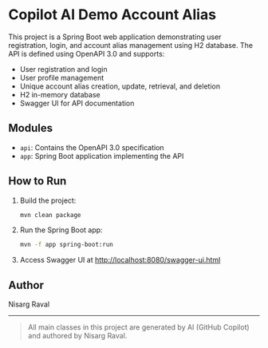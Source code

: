 # Copilot AI Demo Account Alias

This project is a Spring Boot web application demonstrating user registration, login, and account alias management using H2 database. The API is defined using OpenAPI 3.0 and supports:

- User registration and login
- User profile management
- Unique account alias creation, update, retrieval, and deletion
- H2 in-memory database
- Swagger UI for API documentation

## Modules
- `api`: Contains the OpenAPI 3.0 specification
- `app`: Spring Boot application implementing the API

## How to Run
1. Build the project:
   ```sh
   mvn clean package
   ```
2. Run the Spring Boot app:
   ```sh
   mvn -f app spring-boot:run
   ```
3. Access Swagger UI at [http://localhost:8080/swagger-ui.html](http://localhost:8080/swagger-ui.html)

## Author
Nisarg Raval

---

> All main classes in this project are generated by AI (GitHub Copilot) and authored by Nisarg Raval.

